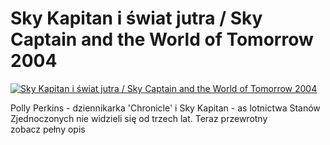 Sky Kapitan i świat jutra / Sky Captain and the World of Tomorrow 2004 
=============
[![Sky Kapitan i świat jutra / Sky Captain and the World of Tomorrow 2004 ](http://vidos.pl/images/player.gif)](http://vidos.pl/sky-kapitan-i-swiat-jutra-sky-captain-and-the-world-of-tomorrow-2004)

 Polly Perkins - dziennikarka 'Chronicle' i Sky Kapitan - as lotnictwa Stanów Zjednoczonych nie widzieli się od trzech lat. Teraz przewrotny zobacz pełny opis
